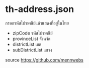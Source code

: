 # th-address.json
กรอกรหัสไปรษณีย์แล้วแสดงที่อยู่ในไทย

- zipCode รหัสไปรษณีย์
- provinceList จังหวัด
- districtList เขต 
- subDistrictList แขวง

source https://github.com/mennwebs
